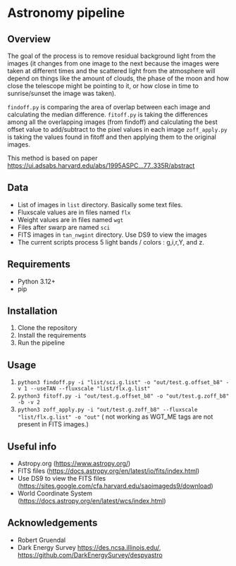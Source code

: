 # Astronomy pipeline

## Overview
The goal of the process is to remove residual background light from the images (it changes from one image to the next because the images were taken at different times and the scattered light from the atmosphere will depend on things like the amount of clouds, the phase of the moon and how close the telescope might be pointing to it, or how close in time to sunrise/sunset the image was taken).

`findoff.py` is comparing the area of overlap between each image and calculating the median difference.
`fitoff.py` is taking the differences among all the overlapping images (from findoff) and calculating the best offset value to add/subtract to the pixel values in each image
`zoff_apply.py` is taking the values found in fitoff and then applying them to the original images.

This method is based on paper https://ui.adsabs.harvard.edu/abs/1995ASPC...77..335R/abstract

## Data
- List of images in `list` directory. Basically some text files.
- Fluxscale values are in files named `flx`
- Weight values are in files named `wgt`
- Files after swarp are named `sci`
- FITS images in `tan_nwgint` directory. Use DS9 to view the images
- The current scripts process 5 light bands / colors : g,i,r,Y, and z. 

## Requirements
- Python 3.12+
- pip

## Installation
1. Clone the repository
2. Install the requirements
3. Run the pipeline


## Usage
1. `python3 findoff.py -i "list/sci.g.list" -o "out/test.g.offset_b8" -v 1 --useTAN --fluxscale "list/flx.g.list"`
2. `python3 fitoff.py -i "out/test.g.offset_b8" -o "out/test.g.zoff_b8" -b -v 2`
3. `python3 zoff_apply.py -i "out/test.g.zoff_b8" --fluxscale "list/flx.g.list" -o "out"`  ( not working as WGT_ME tags are not present in FITS images.)

## Useful info
- Astropy.org (https://www.astropy.org/)
- FITS files (https://docs.astropy.org/en/latest/io/fits/index.html)
- Use DS9 to view the FITS files (https://sites.google.com/cfa.harvard.edu/saoimageds9/download)
- World Coordinate System (https://docs.astropy.org/en/latest/wcs/index.html)

## Acknowledgements
- Robert Gruendal
- Dark Energy Survey https://des.ncsa.illinois.edu/, https://github.com/DarkEnergySurvey/despyastro

